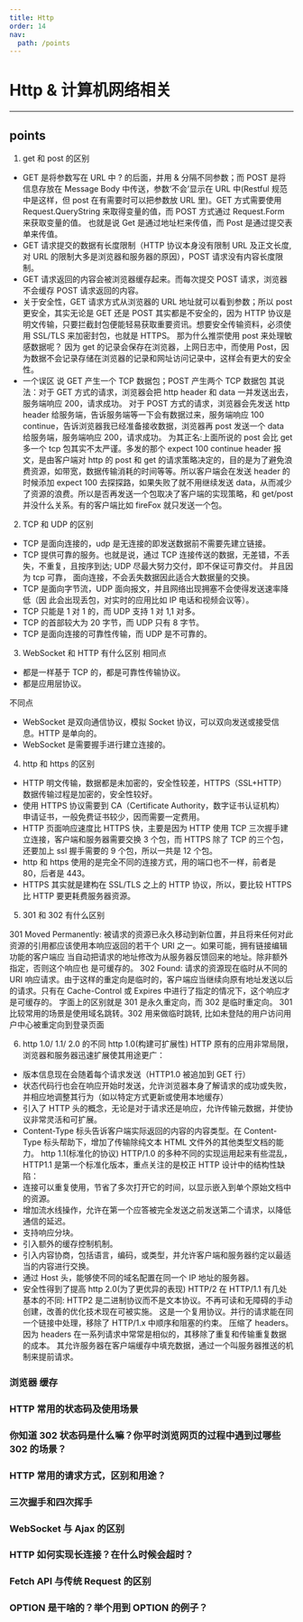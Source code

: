 ```yaml
---
title: Http
order: 14
nav:
  path: /points
---
```


# Http & 计算机网络相关

---

## points

1. get 和 post 的区别

- GET 是将参数写在 URL 中 ? 的后面，并用 & 分隔不同参数；而 POST 是将信息存放在 Message Body 中传送，参数‘不会’显示在 URL 中(Restful 规范中是这样，但 post 在有需要时可以把参数放 URL 里)。GET 方式需要使用 Request.QueryString 来取得变量的值，而 POST 方式通过 Request.Form 来获取变量的值。 也就是说 Get 是通过地址栏来传值，而 Post 是通过提交表单来传值。
- GET 请求提交的数据有长度限制（HTTP 协议本身没有限制 URL 及正文长度,对 URL 的限制大多是浏览器和服务器的原因），POST 请求没有内容长度限制。
- GET 请求返回的内容会被浏览器缓存起来。而每次提交 POST 请求，浏览器不会缓存 POST 请求返回的内容。
- 关于安全性，GET 请求方式从浏览器的 URL 地址就可以看到参数；所以 post 更安全，其实无论是 GET 还是 POST 其实都是不安全的，因为 HTTP 协议是明文传输，只要拦截封包便能轻易获取重要资讯。想要安全传输资料，必须使用 SSL/TLS 来加密封包，也就是 HTTPS。
  那为什么推崇使用 post 来处理敏感数据呢？
  因为 get 的记录会保存在浏览器，上网日志中，而使用 Post，因为数据不会记录存储在浏览器的记录和网址访问记录中，这样会有更大的安全性。
- 一个误区 说 GET 产生一个 TCP 数据包；POST 产生两个 TCP 数据包
  其说法：对于 GET 方式的请求，浏览器会把 http header 和 data 一并发送出去，服务端响应 200，请求成功。
  对于 POST 方式的请求，浏览器会先发送 http header 给服务端，告诉服务端等一下会有数据过来，服务端响应 100 continue，告诉浏览器我已经准备接收数据，浏览器再 post 发送一个 data 给服务端，服务端响应 200，请求成功。
  为其正名:上面所说的 post 会比 get 多一个 tcp 包其实不太严谨。多发的那个 expect 100 continue header 报文，是由客户端对 http 的 post 和 get 的请求策略决定的，目的是为了避免浪费资源，如带宽，数据传输消耗的时间等等。所以客户端会在发送 header 的时候添加 expect 100 去探探路，如果失败了就不用继续发送 data，从而减少了资源的浪费。所以是否再发送一个包取决了客户端的实现策略，和 get/post 并没什么关系。有的客户端比如 fireFox 就只发送一个包。

2. TCP 和 UDP 的区别

- TCP 是面向连接的，udp 是无连接的即发送数据前不需要先建立链接。
- TCP 提供可靠的服务。也就是说，通过 TCP 连接传送的数据，无差错，不丢失，不重复，且按序到达; UDP 尽最大努力交付，即不保证可靠交付。 并且因为 tcp 可靠，
  面向连接，不会丢失数据因此适合大数据量的交换。
- TCP 是面向字节流，UDP 面向报文，并且网络出现拥塞不会使得发送速率降低（因
  此会出现丢包，对实时的应用比如 IP 电话和视频会议等）。
- TCP 只能是 1 对 1 的，而 UDP 支持 1 对 1,1 对多。
- TCP 的首部较大为 20 字节，而 UDP 只有 8 字节。
- TCP 是面向连接的可靠性传输，而 UDP 是不可靠的。

3. WebSocket 和 HTTP 有什么区别
   相同点

- 都是一样基于 TCP 的，都是可靠性传输协议。
- 都是应用层协议。

不同点

- WebSocket 是双向通信协议，模拟 Socket 协议，可以双向发送或接受信息。HTTP 是单向的。
- WebSocket 是需要握手进行建立连接的。

4. http 和 https 的区别

- HTTP 明文传输，数据都是未加密的，安全性较差，HTTPS（SSL+HTTP） 数据传输过程是加密的，安全性较好。
- 使用 HTTPS 协议需要到 CA（Certificate Authority，数字证书认证机构） 申请证书，一般免费证书较少，因而需要一定费用。
- HTTP 页面响应速度比 HTTPS 快，主要是因为 HTTP 使用 TCP 三次握手建立连接，客户端和服务器需要交换 3 个包，而 HTTPS 除了 TCP 的三个包，还要加上 ssl 握手需要的 9 个包，所以一共是 12 个包。
- http 和 https 使用的是完全不同的连接方式，用的端口也不一样，前者是 80，后者是 443。
- HTTPS 其实就是建构在 SSL/TLS 之上的 HTTP 协议，所以，要比较 HTTPS 比 HTTP 要更耗费服务器资源。

5. 301 和 302 有什么区别

301 Moved Permanently: 被请求的资源已永久移动到新位置，并且将来任何对此资源的引用都应该使用本响应返回的若干个 URI 之一。如果可能，拥有链接编辑功能的客户端应
当自动把请求的地址修改为从服务器反馈回来的地址。除非额外指定，否则这个响应也
是可缓存的。
302 Found: 请求的资源现在临时从不同的 URI 响应请求。由于这样的重定向是临时的，客户端应当继续向原有地址发送以后的请求。只有在 Cache-Control 或 Expires 中进行了指定的情况下，这个响应才是可缓存的。
字面上的区别就是 301 是永久重定向，而 302 是临时重定向。
301 比较常用的场景是使用域名跳转。302 用来做临时跳转, 比如未登陆的用户访问用户中心被重定向到登录页面

6. http 1.0/ 1.1/ 2.0 的不同
   http 1.0(构建可扩展性)
   HTTP 原有的应用非常局限，浏览器和服务器迅速扩展使其用途更广：

- 版本信息现在会随着每个请求发送（HTTP1.0 被追加到 GET 行）
- 状态代码行也会在响应开始时发送，允许浏览器本身了解请求的成功或失败，并相应地调整其行为（如以特定方式更新或使用本地缓存）
- 引入了 HTTP 头的概念，无论是对于请求还是响应，允许传输元数据，并使协议非常灵活和可扩展。
- Content-Type 标头告诉客户端实际返回的内容的内容类型。在 Content-Type 标头帮助下，增加了传输除纯文本 HTML 文件外的其他类型文档的能力。
  http 1.1(标准化的协议)
  HTTP/1.0 的多种不同的实现运用起来有些混乱，HTTP1.1 是第一个标准化版本，重点关注的是校正 HTTP 设计中的结构性缺陷：
- 连接可以重复使用，节省了多次打开它的时间，以显示嵌入到单个原始文档中的资源。
- 增加流水线操作，允许在第一个应答被完全发送之前发送第二个请求，以降低通信的延迟。
- 支持响应分块。
- 引入额外的缓存控制机制。
- 引入内容协商，包括语言，编码，或类型，并允许客户端和服务器约定以最适当的内容进行交换。
- 通过 Host 头，能够使不同的域名配置在同一个 IP 地址的服务器。
- 安全性得到了提高
  http 2.0(为了更优异的表现)
  HTTP/2 在 HTTP/1.1 有几处基本的不同:
  HTTP2 是二进制协议而不是文本协议。不再可读和无障碍的手动创建，改善的优化技术现在可被实施。
  这是一个复用协议。并行的请求能在同一个链接中处理，移除了 HTTP/1.x 中顺序和阻塞的约束。
  压缩了 headers。因为 headers 在一系列请求中常常是相似的，其移除了重复和传输重复数据的成本。
  其允许服务器在客户端缓存中填充数据，通过一个叫服务器推送的机制来提前请求。

### 浏览器 缓存

### HTTP 常用的状态码及使用场景

### 你知道 302 状态码是什么嘛？你平时浏览网页的过程中遇到过哪些 302 的场景？

### HTTP 常用的请求方式，区别和用途？

### 三次握手和四次挥手

### WebSocket 与 Ajax 的区别

### HTTP 如何实现长连接？在什么时候会超时？

### Fetch API 与传统 Request 的区别

### OPTION 是干啥的？举个用到 OPTION 的例子？
